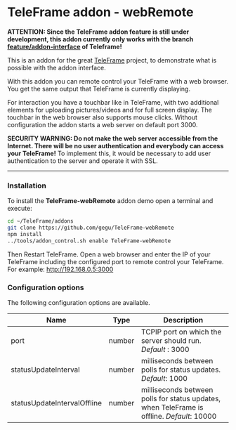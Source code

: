 # TeleFrame addon - webRemote

**ATTENTION: Since the TeleFrame addon feature is still under development, this addon currently only works with the branch [feature/addon-interface](https://github.com/LukeSkywalker92/TeleFrame/tree/feature/addon-interface) of Teleframe!**

This is an addon for the great [TeleFrame](https://github.com/LukeSkywalker92/TeleFrame) project, to demonstrate what is possible with the addon interface.

With this addon you can remote control your TeleFrame with a web browser. You get the same output that TeleFrame is currently displaying.

For interaction you have a touchbar like in TeleFrame, with two additional elements for uploading pictures/videos and for full screen display. The touchbar in the web browser also supports mouse clicks.
Without configuration the addon starts a web server on default port 3000.

**SECURITY WARNING: Do not make the web server accessible from the Internet. There will be no user authentication and everybody can access your TeleFrame!**
To implement this, it would be necessary to add user authentication to the server and operate it with SSL.

---
### Installation

To install the **TeleFrame-webRemote**  addon demo open a terminal and execute:

```sh
cd ~/TeleFrame/addons
git clone https://github.com/gegu/TeleFrame-webRemote
npm install
../tools/addon_control.sh enable TeleFrame-webRemote
```

Then Restart TeleFrame. Open a web browser and enter the IP of your TeleFrame including the configured port to remote control your TeleFrame.
For example: http://192.168.0.5:3000

### Configuration options

The following configuration options are available.

| Name                        | Type   | Description                                                                                |
| --------------------------- | ------ | ------------------------------------------------------------------------------------------ |
| port                        | number | TCPIP port on which the server should run. _Default_ : 3000                                |
| statusUpdateInterval        | number | milliseconds between polls for status updates. _Default_: 1000                             |
| statusUpdateIntervalOffline | number | milliseconds between polls for status updates, when TeleFrame is offline. _Default_: 10000 |
